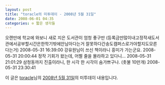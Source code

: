 ```yaml
---
layout: post
title: "toracle의 미투데이 - 2008년 5월 31일"
date: 2008-06-01 04:35
categories: ⊙ 짧은 생각들
---
```


오랜만에 학교에 와보니 새로 지은 도서관이 엄청 좋구만 (등록금만많이내고정작새도서관에서공부할시간은한학기밖에안남아다는거 잘못하다간송도캠퍼스로가야할지도모른다는거) 2008-05-31 16:39:00
강유원님이 쓰신 책이라니 흥미가 가는군요. 2008-05-31 20:00:44
정작 기회가 왔는데, 어쩔 줄을 몰라하고 있다니…  2008-05-31 21:01:29
삼청동까지 진출이라니, 한 시각 한 시각이 숨가쁘구나. (촛불 10만개) 2008-05-31 23:30:41


이 글은 [toracle](http://me2day.net/toracle)님의 [2008년 5월 31일](http://me2day.net/toracle/2008/05/31)의 미투데이 내용입니다.

 
       
